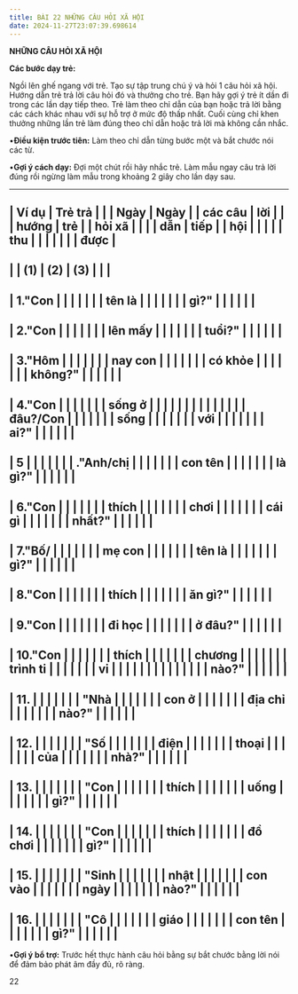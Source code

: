 ```yaml
---
title: BÀI 22 NHỮNG CÂU HỎI XÃ HỘI
date: 2024-11-27T23:07:39.698614
---
```


**NHỮNG CÂU HỎI XÃ HỘI**

**Các bước dạy trẻ:**

Ngồi lên ghế ngang với trẻ. Tạo sự tập trung chú ý và hỏi 1 câu hỏi xã
hội. Hướng dẫn trẻ trả lời câu hỏi đó và thưởng cho trẻ. Bạn hãy gợi ý
trẻ ít dần đi trong các lần dạy tiếp theo. Trẻ làm theo chỉ dẫn của
bạn hoặc trả lời bằng các cách khác nhau với sự hỗ trợ ở mức độ thấp
nhất. Cuối cùng chỉ khen thưởng những lần trẻ làm đúng theo chỉ dẫn
hoặc trả lời mà không cần nhắc.

•**Điều kiện trước tiên:** Làm theo chỉ dẫn từng bước một và bắt chước
nói các từ.

•**Gợi ý cách dạy:** Đợi một chút rồi hãy nhắc trẻ. Làm mẫu ngay câu
trả lời đúng rồi ngừng làm mẫu trong khoảng 2 giây cho lần dạy sau.

-------------------------------------------------------------------------
| **Ví dụ   | **Trẻ trả |           |           | **Ngày    | **Ngày  |
| các câu   | lời**     |           |           | hướng     | trẻ     |
| hỏi xã    |           |           |           | dẫn**     | tiếp    |
| hội**     |           |           |           |           | thu     |
|           |           |           |           |           | được**  |
-------------------------------------------------------------------------
|           | **(1)**   | **(2)**   | **(3)**   |           |           |
-------------------------------------------------------------------------
| 1."Con  |           |           |           |           |           |
| tên là  |           |           |           |           |           |
| gì?"    |           |           |           |           |           |
-------------------------------------------------------------------------
| 2."Con  |           |           |           |           |           |
| lên mấy |           |           |           |           |           |
| tuổi?"  |           |           |           |           |           |
-------------------------------------------------------------------------
| 3."Hôm  |           |           |           |           |           |
| nay con |           |           |           |           |           |
| có khỏe |           |           |           |           |           |
| không?" |           |           |           |           |           |
-------------------------------------------------------------------------
| 4."Con  |           |           |           |           |           |
| sống ở  |           |           |           |           |           |
|         |           |           |           |           |           |
|  đâu?/Con |           |           |           |           |           |
| sống    |           |           |           |           |           |
| với     |           |           |           |           |           |
| ai?"    |           |           |           |           |           |
-------------------------------------------------------------------------
| 5       |           |           |           |           |           |
| ."Anh/chị |           |           |           |           |           |
| con tên |           |           |           |           |           |
| là gì?" |           |           |           |           |           |
-------------------------------------------------------------------------
| 6."Con  |           |           |           |           |           |
| thích   |           |           |           |           |           |
| chơi    |           |           |           |           |           |
| cái gì  |           |           |           |           |           |
| nhất?"  |           |           |           |           |           |
-------------------------------------------------------------------------
| 7."Bố/  |           |           |           |           |           |
| mẹ con  |           |           |           |           |           |
| tên là  |           |           |           |           |           |
| gì?"    |           |           |           |           |           |
-------------------------------------------------------------------------
| 8."Con  |           |           |           |           |           |
| thích   |           |           |           |           |           |
| ăn gì?" |           |           |           |           |           |
-------------------------------------------------------------------------
| 9."Con  |           |           |           |           |           |
| đi học  |           |           |           |           |           |
| ở đâu?" |           |           |           |           |           |
-------------------------------------------------------------------------
| 10."Con   |           |           |           |           |           |
| thích     |           |           |           |           |           |
| chương    |           |           |           |           |           |
| trình ti  |           |           |           |           |           |
| vi        |           |           |           |           |           |
|           |           |           |           |           |           |
| nào?"   |           |           |           |           |           |
-------------------------------------------------------------------------
| 11.    |           |           |           |           |           |
| "Nhà    |           |           |           |           |           |
| con ở   |           |           |           |           |           |
| địa chỉ |           |           |           |           |           |
| nào?"   |           |           |           |           |           |
-------------------------------------------------------------------------
| 12.    |           |           |           |           |           |
| "Số     |           |           |           |           |           |
| điện    |           |           |           |           |           |
| thoại   |           |           |           |           |           |
| của     |           |           |           |           |           |
| nhà?"   |           |           |           |           |           |
-------------------------------------------------------------------------
| 13.    |           |           |           |           |           |
| "Con    |           |           |           |           |           |
| thích   |           |           |           |           |           |
| uống    |           |           |           |           |           |
| gì?"    |           |           |           |           |           |
-------------------------------------------------------------------------
| 14.    |           |           |           |           |           |
| "Con    |           |           |           |           |           |
| thích   |           |           |           |           |           |
| đồ chơi |           |           |           |           |           |
| gì?"    |           |           |           |           |           |
-------------------------------------------------------------------------
| 15.    |           |           |           |           |           |
| "Sinh   |           |           |           |           |           |
| nhật    |           |           |           |           |           |
| con vào |           |           |           |           |           |
| ngày    |           |           |           |           |           |
| nào?"   |           |           |           |           |           |
-------------------------------------------------------------------------
| 16.    |           |           |           |           |           |
| "Cô     |           |           |           |           |           |
| giáo    |           |           |           |           |           |
| con tên |           |           |           |           |           |
| gì?"    |           |           |           |           |           |
-------------------------------------------------------------------------

•**Gợi ý bổ trợ:** Trước hết thực hành câu hỏi bằng sự bắt chước bằng
lời nói để đảm bảo phát âm đầy đủ, rõ ràng.

22

